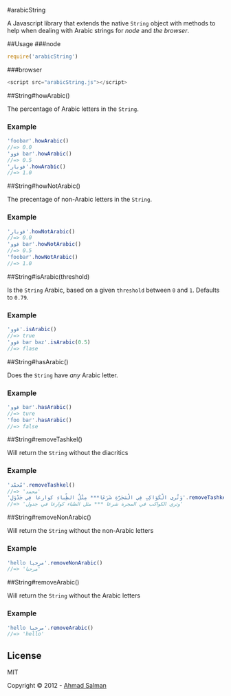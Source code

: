 #arabicString

A Javascript library that extends the native `String` object with methods to help when dealing with Arabic strings for _node_ and _the browser_.

##Usage
###node
```js
require('arabicString')
```
###browser
```js
<script src="arabicString.js"></script>
```

##String#howArabic()

The percentage of Arabic letters in the `String`.

### Example

```js
'foobar'.howArabic()
//=> 0.0
'فوو bar'.howArabic()
//=> 0.5
'فوبار'.howArabic()
//=> 1.0
```

##String#howNotArabic()

The precentage of non-Arabic letters in the `String`.

### Example

```js
'فوبار'.howNotArabic()
//=> 0.0
'فوو bar'.howNotArabic()
//=> 0.5
'foobar'.howNotArabic()
//=> 1.0
```

##String#isArabic(threshold)

Is the `String` Arabic, based on a given `threshold` between `0` and `1`. Defaults to `0.79`.

### Example

```js
'فوو'.isArabic()
//=> true
'فوو bar baz'.isArabic(0.5)
//=> flase
```

##String#hasArabic()

Does the `String` have _any_ Arabic letter.

### Example

```js
'فوو bar'.hasArabic()
//=> ture
'foo bar'.hasArabic()
//=> false
```

##String#removeTashkel()

Will return the `String` without the diacritics

### Example

```js
'مٌحمْد'.removeTashkel()
//=> 'محمد'
'وَتُرى الْكَوَاكِبِ فِي الْمَجَرَّةِ شَرَعَا*** مِثْلُ الظِّباءِ كوارعا فِي جَدْوَلِ'.removeTashkel()
//=> 'وترى الكواكب في المجرة شرعا *** مثل الظباء كوارعا في جدول'
```

##String#removeNonArabic()

Will return the `String` without the non-Arabic letters

### Example

```js
'hello مرحبا'.removeNonArabic()
//=> 'مرحبا'
```

##String#removeArabic()

Will return the `String` without the Arabic letters

### Example

```js
'hello مرحبا'.removeArabic()
//=> 'hello'
```

## License 

MIT

Copyright &copy; 2012 - [Ahmad Salman](https://github.com/ahmads "Ahmad Salman")
